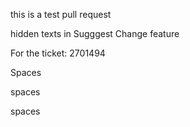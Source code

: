 this is a test pull request


hidden texts in Sugggest Change feature

For the ticket: 2701494

Spaces

spaces

spaces
